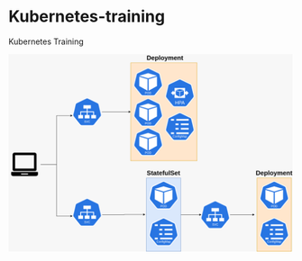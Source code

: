 # Kubernetes-training
Kubernetes Training 

![alt text](https://github.com/marcos-araujo/Kubernetes-training/blob/master/kubernetes.png)
